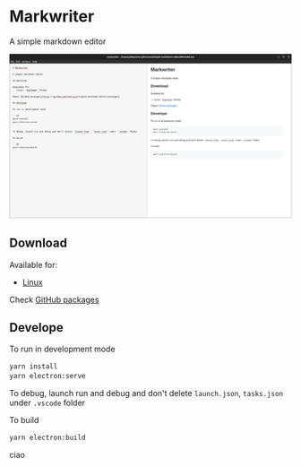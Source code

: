 # Markwriter

A simple markdown editor

![](./sample-image.png)

## Download

Available for:
 - [Linux](https://github.com/sdiricco/simple-markdown-editor/releases/tag/alpha-0.8.1)

Check [GitHub packages](https://github.com/sdiricco/simple-markdown-editor/releases/tag/alpha-0.8.1)

## Develope

To run in development mode

```sh
yarn install
yarn electron:serve
```

To debug, launch run and debug and don't delete `launch.json`, `tasks.json` under `.vscode` folder

To build

```sh
yarn electron:build
```
ciao 
